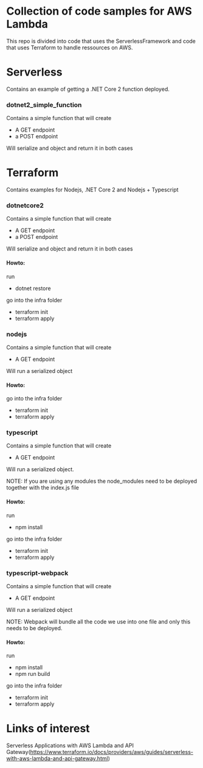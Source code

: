 # Collection of code samples for AWS Lambda

This repo is divided into code that uses the ServerlessFramework and code that uses Terraform to handle ressources on AWS.

# Serverless

Contains an example of getting a .NET Core 2 function deployed.

### dotnet2_simple_function

Contains a simple function that will create

* A GET endpoint
* a POST endpoint

Will serialize and object and return it in both cases

# Terraform

Contains examples for Nodejs, .NET Core 2 and Nodejs + Typescript

### dotnetcore2

Contains a simple function that will create

* A GET endpoint
* a POST endpoint

Will serialize and object and return it in both cases

#### Howto:

run

* dotnet restore

go into the infra folder

* terraform init
* terraform apply

### nodejs

Contains a simple function that will create

* A GET endpoint

Will run a serialized object

#### Howto:

go into the infra folder

* terraform init
* terraform apply

### typescript

Contains a simple function that will create

* A GET endpoint

Will run a serialized object.

NOTE: If you are using any modules the node_modules need to be deployed together with the index.js file

#### Howto:

run

* npm install

go into the infra folder

* terraform init
* terraform apply

### typescript-webpack

Contains a simple function that will create

* A GET endpoint

Will run a serialized object

NOTE: Webpack will bundle all the code we use into one file and only this needs to be deployed.

#### Howto:

run

* npm install
* npm run build

go into the infra folder

* terraform init
* terraform apply

# Links of interest

Serverless Applications with AWS Lambda and API Gateway(https://www.terraform.io/docs/providers/aws/guides/serverless-with-aws-lambda-and-api-gateway.html)
